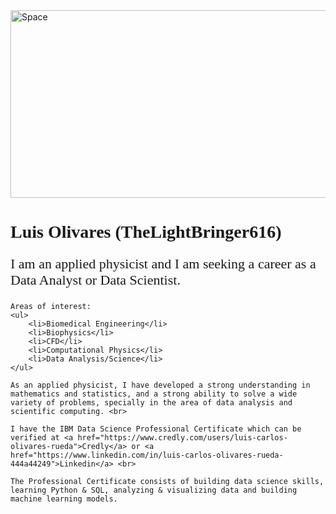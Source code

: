 <img src="https://th.bing.com/th/id/R.2e587dbea1d84bfb4fbde8b5f1ee4736?rik=cgg9CiIqO3GJ%2bQ&riu=http%3a%2f%2fwallup.net%2fwp-content%2fuploads%2f2016%2f01%2f310935-space-stars-nebula.jpg&ehk=gKoTIUBKg36uJ3YLgK19DTFf6Ska7zrS8s%2fWVur9Gw8%3d&risl=&pid=ImgRaw&r=0" alt="Space" width="1500" height="300">

<h1 style='font-size:28px; font-family:Times New Roman'>
    Luis Olivares (TheLightBringer616)
</h1>

<p style='font-size:22px; font-family:Times New Roman'>
    I am an applied physicist and I am seeking a career as a Data Analyst or Data Scientist. <br>

    Areas of interest:
    <ul>
        <li>Biomedical Engineering</li>
        <li>Biophysics</li>
        <li>CFD</li>
        <li>Computational Physics</li>
        <li>Data Analysis/Science</li>
    </ul>

    As an applied physicist, I have developed a strong understanding in mathematics and statistics, and a strong ability to solve a wide variety of problems, specially in the area of data analysis and scientific computing. <br>

    I have the IBM Data Science Professional Certificate which can be verified at <a href="https://www.credly.com/users/luis-carlos-olivares-rueda">Credly</a> or <a href="https://www.linkedin.com/in/luis-carlos-olivares-rueda-444a44249">Linkedin</a> <br>

    The Professional Certificate consists of building data science skills, learning Python & SQL, analyzing & visualizing data and building machine learning models. 
</p>